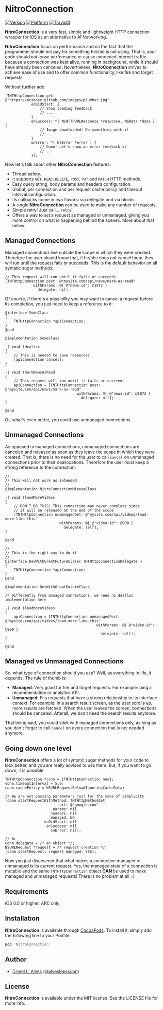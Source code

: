 NitroConnection
===============
[![Version](http://cocoapod-badges.herokuapp.com/v/NitroConnection/badge.png)](http://cocoadocs.org/docsets/NitroConnection)
[![Platform](http://cocoapod-badges.herokuapp.com/p/NitroConnection/badge.png)](http://cocoadocs.org/docsets/NitroConnection)
[![TravisCI](https://travis-ci.org/danielalves/NitroConnection.svg?branch=master)](https://travis-ci.org/danielalves/NitroConnection)

**NitroConnection** is a very fast, simple and lightweight HTTP connection wrapper for iOS as an alternative to AFNetworking.

**NitroConnection** focus on performance and on the fact that the programmer should not pay for something he/she is not using. That is, your code should not loose performance or cause unneeded internet traffic because a connection was kept alive, running in background, while it should have already been canceled. Nevertheless, **NitroConnection** strives to achieve ease of use and to offer common functionality, like fire and forget requests.

Without further ado:

```objc
[TNTHttpConnection get: @"https://octodex.github.com/images/plumber.jpg"
            onDidStart: {
                // Show loading feedback
                // ....
            }
            onSuccess: ^( NSHTTPURLResponse *response, NSData *data ) {
                // Image downloaded! Do something with it
                // ...
            }
            onError: ^( NSError *error ) {
                // Damn! Let's show an error feedback =/
                // ...
            }];
```

Now let's talk about other **NitroConnection** features:

- Thread safety.
- It supports `GET`, `HEAD`, `DELETE`, `POST`, `PUT` and `PATCH` HTTP methods.
- Easy query string, body params and headers configuration.
- Global, per connection and per request cache policy and timeout interval configuration.
- Its callbacks come in two flavors: via delegate and via blocks.
- A single **NitroConnection** can be used to make any number of requests.
- Simple retry! Just call... `retry`!
- Offers a way to set a request as managed or unmanaged, giving you more control on what is happening behind the scenes. More about that below.

Managed Connections
-------------------

Managed connections live outside the scope in which they were created. Therefore the user should know that, if he/she does not cancel them, they will run until the request fails or succeeds. This is the default behavior on all syntatic sugar methods:

```objc
// This request will run until it fails or succeeds
[TNTHttpConnection post: @"mysite.com/api/news/mark-as-read" 
             withParams: @{ @"news-id": @1872 }
               delegate: nil];
```

Of course, if there's a possibility you may want to cancel a request before its completion, you just need to keep a reference to it:

```objc
@interface SomeClass
{
    TNTHttpConnection *apiConnection;
}
@end

@implementation SomeClass

-( void )dealloc
{
    // This is needed to save resources
    [apiConnection cancel];
}

-( void )markNewsAsRead
{
    // This request will run until it fails or succeeds
    apiConnection = [TNTHttpConnection post: @"mysite.com/api/news/mark-as-read" 
                                 withParams: @{ @"news-id": @1872 }
                                   delegate: nil];
}

@end
```

Or, what's even better, you could use unmanaged connections.

Unmanaged Connections
---------------------

As opposed to managed connections, unmanaged connections are canceled and released as soon as they leave the scope in which they were created. That is, there is no need for the user to call `cancel` on unmanaged connections prior to their deallocations. Therefore the user must keep a strong reference to the connection:

```objc
//
// This will not work as intended
//
@implementation NitroConnectionMisuseClass

-( void )loadMoreVideos
{
    // DON'T DO THIS! This connection may never complete since
    // it will be released at the end of the scope
    [TNTHttpConnection unmanagedGet: @"mysite.com/api/videos/load-more-like-this" 
                         withParams: @{ @"video-id": @900 }
                           delegate: self];
}

@end

//
// This is the right way to do it
//
@interface DevWithGreatFutureClass< TNTHttpConnectionDelegate >
{
    TNTHttpConnection *apiConnection;
}
@end

@implementation DevWithGreatFutureClass

// Differently from managed connections, we need no dealloc implementation here

-( void )loadMoreVideos
{
    apiConnection = [TNTHttpConnection unmanagedPost: @"mysite.com/api/videos/load-more-like-this"
                                          withParams: @{ @"video-id": @900 }
                                            delegate: self];
}

@end
```

Managed vs Unmanaged Connections
--------------------------------

So, what type of connection should you use? Well, as everything in life, it depends. The rule of thumb is:

- **Managed**: Very good for fire and forget requests. For example: ping a recommendation or analytics API.
- **Unmanaged**: Fits requests that have a strong relationship to its interface context. For example: in a search result screen, as the user scrolls up, more results are fetched. When the user leaves the screen, connections should be canceled. Afterall, we don't need the search results anymore.

That being said, you could stick with managed connections only, as long as you don't forget to call `cancel` on every connection that is not needed anymore.

Going down one level
--------------------

**NitroConnection** offers a lot of syntatic sugar methods for your code to look better, and you are really advised to use them. But, if you want to go down, it is possible:

```objc
TNTHttpConnection *conn = [TNTHttpConnection new];
conn.timeoutInterval = 5.0;
conn.cachePolicy = NSURLRequestReloadIgnoringCacheData;

// We are not passing parameters just for the sake of simplicity
[conn startRequestWithMethod: TNTHttpMethodGet
                         url: @"google.com"
                      params: nil
                     headers: nil
                     managed: NO
                  onDidStart: nil
                   onSuccess: nil
                     onError: nil];
                           
// Or
conn.delegate = /* an object */;
NSURLRequest *request = /* request creation */;
[conn startRequest: request managed: YES];
```

Now you just discovered that what makes a connection managed or unmanaged is its current request. Yes, the managed state of a connection is mutable and the same `TNTHttpConnection` object **CAN** be used to make managed and unmanaged requests! There is no problem at all =)

Requirements
------------

iOS 6.0 or higher, ARC only

Installation
------------

**NitroConnection** is available through [CocoaPods](http://cocoapods.org). To install it, simply add the following line to your Podfile:

```ruby
pod 'NitroConnection'
```

Author
------

- [Daniel L. Alves](http://github.com/danielalves) ([@alveslopesdan](https://twitter.com/alveslopesdan))

License
-------

**NitroConnection** is available under the MIT license. See the LICENSE file for more info.
